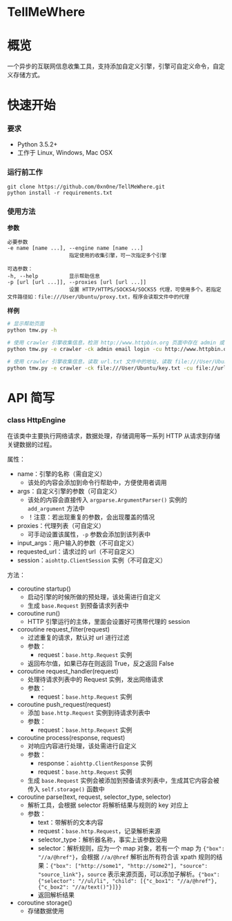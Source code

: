 # TellMeWhere

# 概览

一个异步的互联网信息收集工具，支持添加自定义引擎，引擎可自定义命令，自定义存储方式。

# 快速开始

### 要求

+ Python 3.5.2+
+ 工作于 Linux, Windows, Mac OSX

### 运行前工作

```
git clone https://github.com/0xn0ne/TellMeWhere.git
python install -r requirements.txt
```

### 使用方法

**参数**

```
必要参数
-e name [name ...], --engine name [name ...]
                    指定使用的收集引擎，可一次指定多个引擎

可选参数：
-h, --help          显示帮助信息
-p [url [url ...]], --proxies [url [url ...]]
                    设置 HTTP/HTTPS/SOCKS4/SOCKS5 代理，可使用多个。若指定文件路径如：file:///User/Ubuntu/proxy.txt，程序会读取文件中的代理
```

**样例**

```bash
# 显示帮助页面
python tmw.py -h

# 使用 crawler 引擎收集信息，检测 http://www.httpbin.org 页面中存在 admin 或 email 或 login 关键字的页面
python tmw.py -e crawler -ck admin email login -cu http://www.httpbin.org

# 使用 crawler 引擎收集信息，读取 url.txt 文件中的地址，读取 file:///User/Ubuntu/key.txt 中关键字，页面中存在这些关键字则记录
python tmw.py -e crawler -ck file:///User/Ubuntu/key.txt -cu file://url.txt
```

# API 简写

### class HttpEngine

在该类中主要执行网络请求，数据处理，存储调用等一系列 HTTP 从请求到存储关键数据的过程。

属性：
+ name：引擎的名称（需自定义）
  + 该处的内容会添加到命令行帮助中，方便使用者调用
+ args：自定义引擎的参数（可自定义）
  + 该处的内容会直接传入 `argparse.ArgumentParser()` 实例的 `add_argument` 方法中
  + ！注意：若出现重复的参数，会出现覆盖的情况
+ proxies：代理列表（可自定义）
  + 可手动设置该属性，`-p` 参数会添加到该列表中
+ input_args：用户输入的参数（不可自定义）
+ requested_url：请求过的 url（不可自定义）
+ session：`aiohttp.ClientSession` 实例（不可自定义）

方法：
+ coroutine startup()
  + 启动引擎的时候所做的预处理，该处需进行自定义
  + 生成 `base.Request` 到预备请求列表中
+ coroutine run()
  + HTTP 引擎运行的主体，里面会设置好可携带代理的 session
+ coroutine request_filter(request)
  + 过滤重复的请求，默认对 url 进行过滤
  + 参数：
    + request：`base.http.Request` 实例
  + 返回布尔值，如果已存在则返回 True，反之返回 False
+ coroutine request_handler(request)
  + 处理待请求列表中的 Request 实例，发出网络请求
  + 参数：
    + request：`base.http.Request` 实例
+ coroutine push_request(request)
  + 添加 `base.http.Request` 实例到待请求列表中
  + 参数：
    + request：`base.http.Request` 实例
+ coroutine process(response, request)
  + 对响应内容进行处理，该处需进行自定义
  + 参数：
    + response：`aiohttp.ClientResponse` 实例
    + request：`base.http.Request` 实例
  + 生成 `base.Request` 实例会被添加到预备请求列表中，生成其它内容会被传入 `self.storage()` 函数中
+ coroutine parse(text, request, selector_type, selector)
  + 解析工具，会根据 selector 将解析结果与规则的 key 对应上
  + 参数：
    + text：带解析的文本内容
    + request：`base.http.Request`，记录解析来源
    + selector_type：解析器名称，事实上该参数没用
    + selector：解析规则，应为一个 map 对象，若有一个 map 为 `{"box": "//a/@href"}`，会根据 `//a/@href` 解析出所有符合该 xpath 规则的结果：`{"box": ["http://some1", "http://some2"], "source": "source_link"}`，`source` 表示来源页面，可以添加子解析。`{"box": {"selector": "//ul/li", "child": [{"c_box1": "//a/@href"}, {"c_box2": "//a/text()"}]}}`
    + 返回解析结果
+ coroutine storage()
  + 存储数据使用
